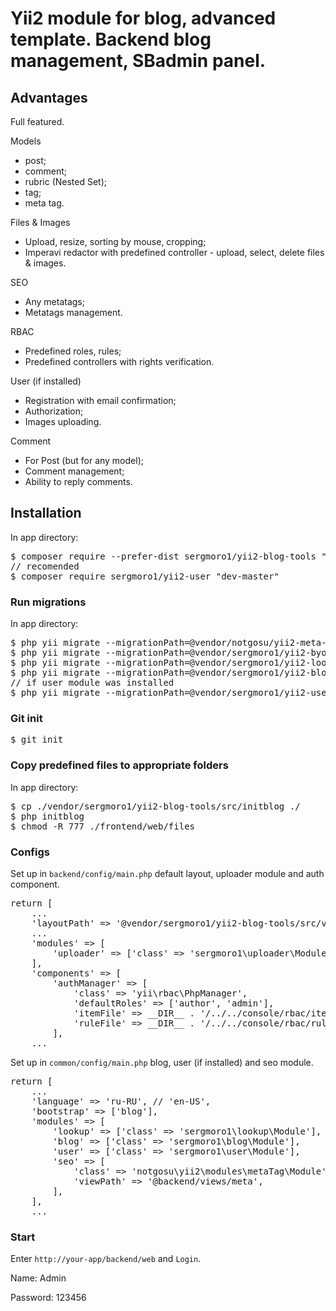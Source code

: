 <h1>Yii2 module for blog, advanced template. Backend blog management, SBadmin panel.</h1>

<h2>Advantages</h2>

Full featured.

Models
<ul>
  <li>post;</li>
  <li>comment;</li>
  <li>rubric (Nested Set);</li>
  <li>tag;</li>
  <li>meta tag.</li>
</ul>

Files & Images
<ul>
  <li>Upload, resize, sorting by mouse, cropping;</li>
  <li>Imperavi redactor with predefined controller - upload, select, delete files & images.</li>
</ul>

SEO
<ul>
  <li>Any metatags;</li>
  <li>Metatags management.</li>
</ul>

RBAC
<ul>
  <li>Predefined roles, rules;</li>
  <li>Predefined controllers with rights verification.</li>
</ul>

User (if installed)
<ul>
  <li>Registration with email confirmation;</li>
  <li>Authorization;</li>
  <li>Images uploading.</li>
</ul>

Comment
<ul>
  <li>For Post (but for any model);</li>
  <li>Comment management;</li>
  <li>Ability to reply comments.</li>
</ul>

<h2>Installation</h2>

In app directory:

<pre>
$ composer require --prefer-dist sergmoro1/yii2-blog-tools "dev-master"
// recomended
$ composer require sergmoro1/yii2-user "dev-master"
</pre>

<h3>Run migrations</h3>

In app directory:

<pre>
$ php yii migrate --migrationPath=@vendor/notgosu/yii2-meta-tag-module/src/migrations
$ php yii migrate --migrationPath=@vendor/sergmoro1/yii2-byone-uploader/migrations
$ php yii migrate --migrationPath=@vendor/sergmoro1/yii2-lookup/src/migrations
$ php yii migrate --migrationPath=@vendor/sergmoro1/yii2-blog-tools/src/migrations
// if user module was installed
$ php yii migrate --migrationPath=@vendor/sergmoro1/yii2-user/src/migrations
</pre>

<h3>Git init</h3>

<pre>
$ git init
</pre>

<h3>Copy predefined files to appropriate folders</h3>

In app directory:

<pre>
$ cp ./vendor/sergmoro1/yii2-blog-tools/src/initblog ./
$ php initblog
$ chmod -R 777 ./frontend/web/files
</pre>

<h3>Configs</h3>

Set up in <code>backend/config/main.php</code> default layout, uploader module and auth component.

<pre>
return [
    ...
    'layoutPath' => '@vendor/sergmoro1/yii2-blog-tools/src/views/layouts',
    ...
    'modules' => [
        'uploader' => ['class' => 'sergmoro1\uploader\Module'],
    ],
    'components' => [
        'authManager' => [
            'class' => 'yii\rbac\PhpManager',
            'defaultRoles' => ['author', 'admin'],
            'itemFile' => __DIR__ . '/../../console/rbac/items.php',
            'ruleFile' => __DIR__ . '/../../console/rbac/rules.php',
        ],
    ...
</pre>

Set up in <code>common/config/main.php</code> blog, user (if installed) and seo module.
<pre>
return [
    ...
    'language' => 'ru-RU', // 'en-US',
    'bootstrap' => ['blog'],
    'modules' => [
        'lookup' => ['class' => 'sergmoro1\lookup\Module'],
        'blog' => ['class' => 'sergmoro1\blog\Module'],
        'user' => ['class' => 'sergmoro1\user\Module'],
        'seo' => [
            'class' => 'notgosu\yii2\modules\metaTag\Module',
            'viewPath' => '@backend/views/meta',
        ],
    ],
    ...
</pre>

<h3>Start</h3>

Enter <code>http://your-app/backend/web</code> and <code>Login</code>.

Name: Admin

Password: 123456
